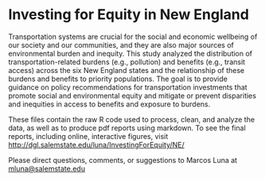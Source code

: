 # Investing for Equity in New England

Transportation systems are crucial for the social and economic wellbeing of our society and our communities, and they are also major sources of environmental burden and inequity. This study analyzed the distribution of transportation-related burdens (e.g., pollution) and benefits (e.g., transit access) across the six New England states and the relationship of these burdens and benefits to priority populations. The goal is to provide guidance on policy recommendations for transportation investments that promote social and environmental equity and mitigate or prevent disparities and inequities in access to benefits and exposure to burdens.

These files contain the raw R code used to process, clean, and analyze the data, as well as to produce pdf reports using markdown. To see the final reports, including online, interactive figures, visit http://dgl.salemstate.edu/luna/InvestingForEquity/NE/ 

Please direct questions, comments, or suggestions to Marcos Luna at mluna@salemstate.edu
